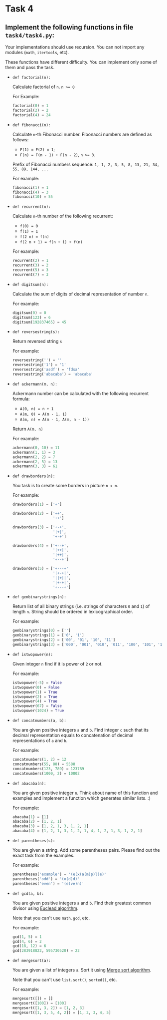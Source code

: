 # Task 4

## Implement the following functions in file `task4/task4.py`:

Your implementations should use recursion.
You can not import any modules (`math`, `itertools`, etc).


These functions have different difficulty. You can implement only some of them and pass the task.

* `def factorial(n):`

  Calculate factorial of `n`. `n >= 0`

  For Example:
    ```python
    factorial(0) = 1
    factorial(2) = 2
    factorial(4) = 24
    ```

* `def fibonacci(n):`

  Calculate `n`-th Fibonacci number. Fibonacci numbers are defined as follows:

  * `F(1) = F(2) = 1`;
  * `F(n) = F(n - 1) + F(n - 2)`, `n >= 3`.

  Prefix of Fibonacci numbers sequence: `1, 1, 2, 3, 5, 8, 13, 21, 34, 55, 89, 144, ...`

  For example:
    ```python
    fibonacci(1) = 1
    fibonacci(4) = 3
    fibonacci(10) = 55
    ```

* `def recurrent(n):`

  Calculate `n`-th number of the following recurrent:

  * `f(0) = 0`
  * `f(1) = 1`
  * `f(2 n) = f(n)`
  * `f(2 n + 1) = f(n + 1) + f(n)`

  For example:
    ```python
    recurrent(2) = 1
    recurrent(3) = 2
    recurrent(5) = 3
    recurrent(7) = 3
    ```

* `def digitsum(n):`

  Calculate the sum of digits of decimal representation of number `n`.

  For example:
    ```python
    digitsum(0) = 0
    digitsum(123) = 6
    digitsum(192837465) = 45
    ```

* `def reversestring(s):`

  Return reversed string `s`

  For example:
    ```python
    reversestring('') = ''
    reversestring('1') = '1'
    reversestring('asdf') = 'fdsa'
    reversestring('abacaba') = 'abacaba'
    ```


* `def ackermann(m, n):`

  Ackermann number can be calculated with the following recurrent formula:

  * `A(0, n) = n + 1`
  * `A(m, 0) = A(m - 1, 1)`
  * `A(m, n) = A(m - 1, A(m, n - 1))`

  Return `A(m, n)`

  For example:
    ```python
    ackermann(0, 10) = 11
    ackermann(1, 1) = 3
    ackermann(2, 2) = 7
    ackermann(2, 5) = 13
    ackermann(3, 3) = 61
    ```

* `def drawborders(n):`

  You task is to create some borders in picture `n x n`.

  For example:
    ```python
    drawborders(1) = ['+']

    drawborders(2) = ['++',
                      '++']

    drawborders(3) = ['+-+',
                      '|+|',
                      '+-+']

    drawborders(4) = ['+--+',
                      '|++|',
                      '|++|',
                      '+--+']

    drawborders(5) = ['+---+'
                      '|+-+|',
                      '||+||',
                      '|+-+|',
                      '+---+']
    ```

* `def genbinarystrings(n):`

  Return list of all binary strings (i.e. strings of characters `0` and `1`) of length `n`.
  String should be ordered in lexicographical order.

  For example:
    ```python
    genbinarystrings(0) = ['']
    genbinarystrings(1) = ['0', '1']
    genbinarystrings(2) = ['00', '01', '10', '11']
    genbinarystrings(3) = ['000', '001', '010', '011', '100', '101', '110', '111']
    ```

* `def istwopower(n):`

  Given integer `n` find if it is power of `2` or not.

  For example:
    ```python
    istwopower(-5) = False
    istwopower(0) = False
    istwopower(1) = True
    istwopower(2) = True
    istwopower(4) = True
    istwopower(67) = False
    istwopower(1024) = True
    ```


* `def concatnumbers(a, b):`

  You are given positive integers `a` and `b`. Find integer `c` such that its decimal representation equals to concatenation of decimal representations of `a` and `b`.

  For example:
    ```python
    concatnumbers(1, 2) = 12
    concatnumbers(55, 88) = 5588
    concatnumbers(123, 789) = 123789
    concatnumbers(1000, 2) = 10002
    ```


* `def abacaba(n):`

  You are given positive integer `n`. Think about name of this function and examples and implement a function which generates similar lists. :)

  For example:
    ```python
    abacaba(1) = [1]
    abacaba(2) = [1, 2, 1]
    abacaba(3) = [1, 2, 1, 3, 1, 2, 1]
    abacaba(4) = [1, 2, 1, 3, 1, 2, 1, 4, 1, 2, 1, 3, 1, 2, 1]
    ```

* `def parentheses(s):`

  You are given a string. Add some parentheses pairs. Please find out the exact task from the examples.

  For example:
    ```python
    parentheses('example') = '(e(x(a(m)p)l)e)'
    parentheses('odd') = '(o(d)d)'
    parentheses('even') = '(e(ve)n)'
    ```


* `def gcd(a, b):`

  You are given positive integers `a` and `b`. Find their greatest common divisor using [Euclead algorithm](https://en.wikipedia.org/wiki/Greatest_common_divisor#Using_Euclid's_algorithm).

  Note that you can't use `math.gcd`, etc.

  For example:
    ```python
    gcd(1, 5) = 1
    gcd(4, 6) = 2
    gcd(18, 12) = 6
    gcd(283918822, 595730520) = 22
    ```

* `def mergesort(a):`

  You are given a list of integers `a`. Sort it using  [Merge sort algorithm](https://en.wikipedia.org/wiki/Merge_sort).

  Note that you can't use `list.sort()`, `sorted()`, etc.

  For example:
    ```python
    mergesort([]) = []
    mergesort([100]) = [100]
    mergesort([1, 3, 2]) = [1, 2, 3]
    mergesort([1, 3, 5, 4, 2]) = [1, 2, 3, 4, 5]
    ```
